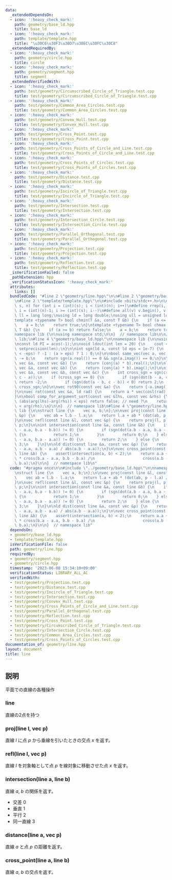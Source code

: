 ```yaml
---
data:
  _extendedDependsOn:
  - icon: ':heavy_check_mark:'
    path: geometry/base_ld.hpp
    title: base_ld
  - icon: ':heavy_check_mark:'
    path: template/template.hpp
    title: "\u30C6\u30F3\u30D7\u30EC\u30FC\u30C8"
  _extendedRequiredBy:
  - icon: ':heavy_check_mark:'
    path: geometry/circle.hpp
    title: circle
  - icon: ':heavy_check_mark:'
    path: geometry/segment.hpp
    title: segment
  _extendedVerifiedWith:
  - icon: ':heavy_check_mark:'
    path: test/geometry/Circumscribed_Circle_of_Triangle.test.cpp
    title: test/geometry/Circumscribed_Circle_of_Triangle.test.cpp
  - icon: ':heavy_check_mark:'
    path: test/geometry/Common_Area_Circles.test.cpp
    title: test/geometry/Common_Area_Circles.test.cpp
  - icon: ':heavy_check_mark:'
    path: test/geometry/Convex_Hull.test.cpp
    title: test/geometry/Convex_Hull.test.cpp
  - icon: ':heavy_check_mark:'
    path: test/geometry/Cross_Point.test.cpp
    title: test/geometry/Cross_Point.test.cpp
  - icon: ':heavy_check_mark:'
    path: test/geometry/Cross_Points_of_Circle_and_Line.test.cpp
    title: test/geometry/Cross_Points_of_Circle_and_Line.test.cpp
  - icon: ':heavy_check_mark:'
    path: test/geometry/Cross_Points_of_Circles.test.cpp
    title: test/geometry/Cross_Points_of_Circles.test.cpp
  - icon: ':heavy_check_mark:'
    path: test/geometry/Distance.test.cpp
    title: test/geometry/Distance.test.cpp
  - icon: ':heavy_check_mark:'
    path: test/geometry/Incircle_of_Triangle.test.cpp
    title: test/geometry/Incircle_of_Triangle.test.cpp
  - icon: ':heavy_check_mark:'
    path: test/geometry/Intersection.test.cpp
    title: test/geometry/Intersection.test.cpp
  - icon: ':heavy_check_mark:'
    path: test/geometry/Intersection_Circle.test.cpp
    title: test/geometry/Intersection_Circle.test.cpp
  - icon: ':heavy_check_mark:'
    path: test/geometry/Parallel_Orthogonal.test.cpp
    title: test/geometry/Parallel_Orthogonal.test.cpp
  - icon: ':heavy_check_mark:'
    path: test/geometry/Projection.test.cpp
    title: test/geometry/Projection.test.cpp
  - icon: ':heavy_check_mark:'
    path: test/geometry/Reflection.test.cpp
    title: test/geometry/Reflection.test.cpp
  _isVerificationFailed: false
  _pathExtension: hpp
  _verificationStatusIcon: ':heavy_check_mark:'
  attributes:
    links: []
  bundledCode: "#line 2 \"geometry/line.hpp\"\n\n#line 2 \"geometry/base_ld.hpp\"\n\
    \n#line 2 \"template/template.hpp\"\n\n#include <bits/stdc++.h>\n\n#define rep(i,\
    \ s, n) for (int i = (int)(s); i < (int)(n); i++)\n#define rrep(i, s, n) for (int\
    \ i = (int)(n)-1; i >= (int)(s); i--)\n#define all(v) v.begin(), v.end()\n\nusing\
    \ ll = long long;\nusing ld = long double;\nusing ull = unsigned long long;\n\n\
    template <typename T> bool chmin(T &a, const T &b) {\n    if (a <= b) return false;\n\
    \    a = b;\n    return true;\n}\ntemplate <typename T> bool chmax(T &a, const\
    \ T &b) {\n    if (a >= b) return false;\n    a = b;\n    return true;\n}\n\n\
    namespace lib {\n\nusing namespace std;\n\n}  // namespace lib\n\n// using namespace\
    \ lib;\n#line 4 \"geometry/base_ld.hpp\"\n\nnamespace lib {\n\nusing vec = complex<ld>;\n\
    \nconst ld PI = acos(-1);\n\nvoid ldout(int len = 20) {\n    cout << fixed <<\
    \ setprecision(len);\n}\n\nint sgn(ld a, const ld eps = 1e-7) {\n    return (a\
    \ < -eps) ? -1 : (a > eps) ? 1 : 0;\n}\n\nbool same_vec(vec a, vec b) {\n    a\
    \ -= b;\n    return sgn(a.real()) == 0 && sgn(a.imag()) == 0;\n}\n\nld dot(const\
    \ vec &a, const vec &b) {\n    return (conj(a) * b).real();\n}\n\nld cross(const\
    \ vec &a, const vec &b) {\n    return (conj(a) * b).imag();\n}\n\nint isp(const\
    \ vec &a, const vec &b, const vec &c) {\n    int cross_sgn = sgn(cross(b - a,\
    \ c - a));\n    if (cross_sgn == 0) {\n        if (sgn(dot(b - a, c - a)) < 0)\
    \ return -2;\n        if (sgn(dot(a - b, c - b)) < 0) return 2;\n    }\n    return\
    \ cross_sgn;\n}\n\nvec rot90(const vec &a) {\n    return {-a.imag(), a.real()};\n\
    }\n\nvec rot(const vec &a, ld rad) {\n    return a * vec(cosl(rad), sinl(rad));\n\
    }\n\nbool comp_for_argument_sort(const vec &lhs, const vec &rhs) {\n    // if\
    \ (abs(arg(lhs)-arg(rhs)) < eps) return false; // need ?\n    return arg(lhs)\
    \ < arg(rhs);\n}\n\n}  // namespace lib\n#line 4 \"geometry/line.hpp\"\n\nnamespace\
    \ lib {\n\nstruct line {\n    vec a, b;\n};\n\nvec proj(const line &l, const vec\
    \ &p) {\n    vec ab = l.b - l.a;\n    return l.a + ab * (dot(ab, p - l.a) / norm(ab));\n\
    }\n\nvec refl(const line &l, const vec &p) {\n    return proj(l, p) * ld(2) -\
    \ p;\n}\n\nint intersection(const line &a, const line &b) {\n    if (sgn(cross(a.b\
    \ - a.a, b.a - b.b)) != 0) {\n        if (sgn(dot(a.b - a.a, b.a - b.b)) == 0)\
    \ {\n            return 1;\n        }\n        return 0;\n    } else if (sgn(cross(a.b\
    \ - a.a, b.a - a.a)) != 0) {\n        return 2;\n    } else {\n        return\
    \ 3;\n    }\n}\n\nld dist(const line &a, const vec &p) {\n    return abs(cross(p\
    \ - a.a, a.b - a.a) / abs(a.b - a.a));\n}\n\nvec cross_point(const line &a, const\
    \ line &b) {\n    assert(intersection(a, b) < 2);\n    return a.a + (a.b - a.a)\
    \ * cross(b.a - a.a, b.b - b.a) /\n                     cross(a.b - a.a, b.b -\
    \ b.a);\n}\n\n}  // namespace lib\n"
  code: "#pragma once\n\n#include \"../geometry/base_ld.hpp\"\n\nnamespace lib {\n\
    \nstruct line {\n    vec a, b;\n};\n\nvec proj(const line &l, const vec &p) {\n\
    \    vec ab = l.b - l.a;\n    return l.a + ab * (dot(ab, p - l.a) / norm(ab));\n\
    }\n\nvec refl(const line &l, const vec &p) {\n    return proj(l, p) * ld(2) -\
    \ p;\n}\n\nint intersection(const line &a, const line &b) {\n    if (sgn(cross(a.b\
    \ - a.a, b.a - b.b)) != 0) {\n        if (sgn(dot(a.b - a.a, b.a - b.b)) == 0)\
    \ {\n            return 1;\n        }\n        return 0;\n    } else if (sgn(cross(a.b\
    \ - a.a, b.a - a.a)) != 0) {\n        return 2;\n    } else {\n        return\
    \ 3;\n    }\n}\n\nld dist(const line &a, const vec &p) {\n    return abs(cross(p\
    \ - a.a, a.b - a.a) / abs(a.b - a.a));\n}\n\nvec cross_point(const line &a, const\
    \ line &b) {\n    assert(intersection(a, b) < 2);\n    return a.a + (a.b - a.a)\
    \ * cross(b.a - a.a, b.b - b.a) /\n                     cross(a.b - a.a, b.b -\
    \ b.a);\n}\n\n}  // namespace lib"
  dependsOn:
  - geometry/base_ld.hpp
  - template/template.hpp
  isVerificationFile: false
  path: geometry/line.hpp
  requiredBy:
  - geometry/segment.hpp
  - geometry/circle.hpp
  timestamp: '2023-06-08 15:34:10+09:00'
  verificationStatus: LIBRARY_ALL_AC
  verifiedWith:
  - test/geometry/Projection.test.cpp
  - test/geometry/Distance.test.cpp
  - test/geometry/Incircle_of_Triangle.test.cpp
  - test/geometry/Intersection.test.cpp
  - test/geometry/Convex_Hull.test.cpp
  - test/geometry/Cross_Points_of_Circle_and_Line.test.cpp
  - test/geometry/Parallel_Orthogonal.test.cpp
  - test/geometry/Reflection.test.cpp
  - test/geometry/Cross_Point.test.cpp
  - test/geometry/Circumscribed_Circle_of_Triangle.test.cpp
  - test/geometry/Intersection_Circle.test.cpp
  - test/geometry/Common_Area_Circles.test.cpp
  - test/geometry/Cross_Points_of_Circles.test.cpp
documentation_of: geometry/line.hpp
layout: document
title: line
---
```


## 説明

平面での直線の各種操作

### line

直線の2点を持つ

### proj(line l, vec p)

直線 $l$ に点 $p$ から垂線を引いたときの交点 $x$ を返す。

### refl(line l, vec p)

直線 $l$ を対象軸として点 $p$ を線対象に移動させた点 $x$ を返す。

### intersection(line a, line b)

直線 $a$, $b$ の関係を返す。

- 交差 $0$
- 垂直 $1$
- 平行 $2$
- 同一直線 $3$

### distance(line a, vec p)

直線 $a$ と点 $p$ の距離を返す。

### cross_point(line a, line b)

直線 $a$, $b$ の交点を返す。